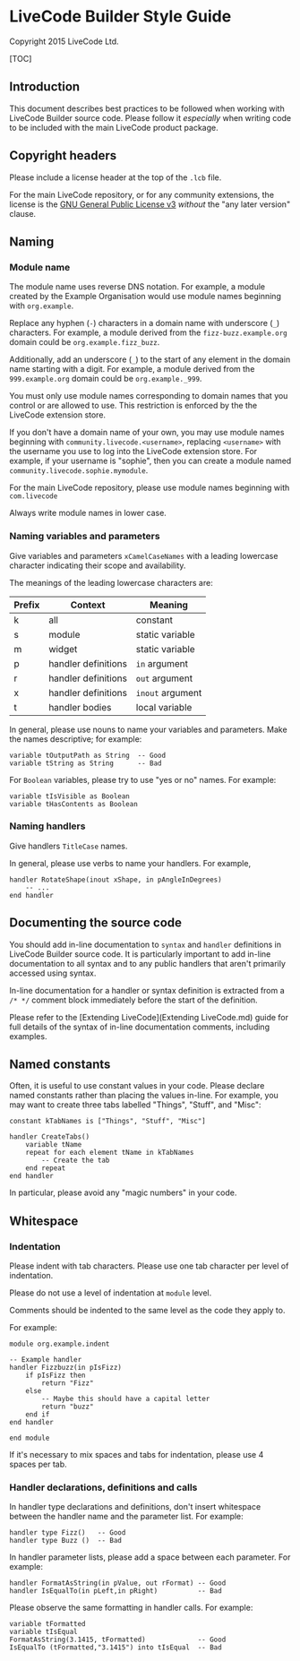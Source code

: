 # LiveCode Builder Style Guide
Copyright 2015 LiveCode Ltd.

[TOC]

## Introduction

This document describes best practices to be followed when working with
LiveCode Builder source code.  Please follow it *especially* when writing code
to be included with the main LiveCode product package.

## Copyright headers

Please include a license header at the top of the `.lcb` file.

For the main LiveCode repository, or for any community extensions, the license
is the [GNU General Public License v3](http://www.gnu.org/licenses) *without*
the "any later version" clause.

## Naming

### Module name

The module name uses reverse DNS notation.  For example, a module created by
the Example Organisation would use module names beginning with `org.example`.

Replace any hyphen (`-`) characters in a domain name with underscore (`_`)
characters.  For example, a module derived from the `fizz-buzz.example.org`
domain could be `org.example.fizz_buzz`.

Additionally, add an underscore (`_`) to the start of any element in the domain
name starting with a digit.  For example, a module derived from the
`999.example.org` domain could be `org.example._999`.

You must only use module names corresponding to domain names that you control
or are allowed to use.  This restriction is enforced by the the LiveCode
extension store.

If you don't have a domain name of your own, you may use module names
beginning with `community.livecode.<username>`, replacing `<username>`
with the username you use to log into the LiveCode extension store.
For example, if your username is "sophie", then you can create a
module named `community.livecode.sophie.mymodule`.

For the main LiveCode repository, please use module names beginning with
`com.livecode`

Always write module names in lower case.

### Naming variables and parameters

Give variables and parameters `xCamelCaseNames` with a leading lowercase
character indicating their scope and availability.

The meanings of the leading lowercase characters are:

Prefix | Context             | Meaning
------ | ------------------- | -------
k      | all                 | constant
s      | module              | static variable
m      | widget              | static variable
p      | handler definitions | `in` argument
r      | handler definitions | `out` argument
x      | handler definitions | `inout` argument
t      | handler bodies      | local variable

In general, please use nouns to name your variables and parameters.  Make the
names descriptive; for example:

    variable tOutputPath as String  -- Good
    variable tString as String      -- Bad

For `Boolean` variables, please try to use "yes or no" names.  For example:

    variable tIsVisible as Boolean
    variable tHasContents as Boolean

### Naming handlers

Give handlers `TitleCase` names.

In general, please use verbs to name your handlers.  For example,

    handler RotateShape(inout xShape, in pAngleInDegrees)
        -- ...
    end handler

## Documenting the source code

You should add in-line documentation to `syntax` and `handler` definitions in
LiveCode Builder source code.  It is particularly important to add in-line
documentation to all syntax and to any public handlers that aren't primarily
accessed using syntax.

In-line documentation for a handler or syntax definition is extracted from a
`/* */` comment block immediately before the start of the definition.

Please refer to the [Extending LiveCode](Extending LiveCode.md) guide for full
details of the syntax of in-line documentation comments, including examples.

## Named constants

Often, it is useful to use constant values in your code.  Please declare named
constants rather than placing the values in-line.  For example, you may
want to create three tabs labelled "Things", "Stuff", and "Misc":

    constant kTabNames is ["Things", "Stuff", "Misc"]

    handler CreateTabs()
        variable tName
        repeat for each element tName in kTabNames
            -- Create the tab
        end repeat
    end handler

In particular, please avoid any "magic numbers" in your code.

## Whitespace

### Indentation

Please indent with tab characters.  Please use one tab character per level of
indentation.

Please do not use a level of indentation at `module` level.

Comments should be indented to the same level as the code they apply to.

For example:

    module org.example.indent

    -- Example handler
    handler Fizzbuzz(in pIsFizz)
        if pIsFizz then
            return "Fizz"
        else
            -- Maybe this should have a capital letter
            return "buzz"
        end if
    end handler

    end module

If it's necessary to mix spaces and tabs for indentation, please use 4 spaces
per tab.

### Handler declarations, definitions and calls

In handler type declarations and definitions, don't insert whitespace between
the handler name and the parameter list.  For example:

    handler type Fizz()   -- Good
    handler type Buzz ()  -- Bad

In handler parameter lists, please add a space between each parameter.  For
example:

    handler FormatAsString(in pValue, out rFormat) -- Good
    handler IsEqualTo(in pLeft,in pRight)          -- Bad

Please observe the same formatting in handler calls.  For example:

    variable tFormatted
    variable tIsEqual
    FormatAsString(3.1415, tFormatted)             -- Good
    IsEqualTo (tFormatted,"3.1415") into tIsEqual  -- Bad
